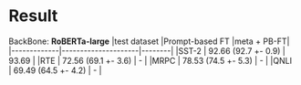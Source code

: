 # Result

BackBone: **RoBERTa-large**
|test dataset |Prompt-based FT      |meta + PB-FT|
|-------------|---------------------|--------|
|SST-2        | 92.66 (92.7 +- 0.9) | 93.69 |
|RTE          | 72.56 (69.1 +- 3.6) | - |
|MRPC         | 78.53 (74.5 +- 5.3) | - |
|QNLI         | 69.49 (64.5 +- 4.2) | - |

